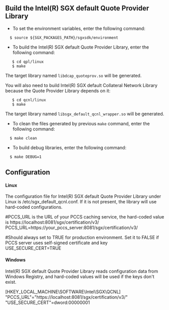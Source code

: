 
## Build the Intel(R) SGX default Quote Provider Library
- To set the environment variables, enter the following command:
```
  $ source ${SGX_PACKAGES_PATH}/sgxsdk/environment
```
- To build the Intel(R) SGX default Quote Provider Library, enter the following command:
```
   $ cd qpl/linux
   $ make
```
The target library named ``libdcap_quoteprov.so`` will be generated.

You will also need to build  Intel(R) SGX default Collateral Network Library because the Quote Provider Library depends on it:
```
   $ cd qcnl/linux
   $ make
```

The target library named ``libsgx_default_qcnl_wrapper.so`` will be generated.
 - To clean the files generated by previous `make` command, enter the following command:
```
  $ make clean
```

 - To build debug libraries, enter the following command:
```
  $ make DEBUG=1
```
## Configuration

#### Linux
The configuration file for Intel(R) SGX default Quote Provider Library under Linux is /etc/sgx_default_qcnl.conf. If it is not present, the library will use hard-coded configurations.

#PCCS_URL is the URL of your PCCS caching service, the hard-coded value is https://localhost:8081/sgx/certification/v3/ <br />
PCCS_URL=https://your_pccs_server:8081/sgx/certification/v3/ <br />

#Should always set to TRUE for production environment. Set it to FALSE if PCCS server uses self-signed certificate and key <br />
USE_SECURE_CERT=TRUE
#### Windows
Intel(R) SGX default Quote Provider Library reads configuration data from Windows Registry, and hard-coded values will be used if the keys don't exist.

[HKEY_LOCAL_MACHINE\SOFTWARE\Intel\SGX\QCNL] <br />
"PCCS_URL"="https://localhost:8081/sgx/certification/v3/" <br />
"USE_SECURE_CERT"=dword:00000001
